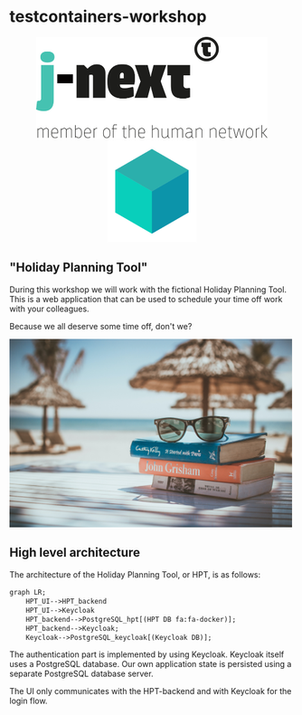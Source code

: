 # testcontainers-workshop

<p align="middle">
    <img src="logo.svg" height="180"/>
    <img src="testcontainers-logo.svg" height="180"/>
</p>    

## "Holiday Planning Tool"

During this workshop we will work with the fictional Holiday Planning Tool.
This is a web application that can be used to schedule your time off work with your colleagues.

Because we all deserve some time off, don't we?

<img src="holiday.jpg" width="500" />

## High level architecture
The architecture of the Holiday Planning Tool, or HPT, is as follows:


```mermaid
graph LR;
    HPT_UI-->HPT_backend
    HPT_UI-->Keycloak
    HPT_backend-->PostgreSQL_hpt[(HPT DB fa:fa-docker)];
    HPT_backend-->Keycloak;
    Keycloak-->PostgreSQL_keycloak[(Keycloak DB)];
```

The authentication part is implemented by using Keycloak. Keycloak itself uses a PostgreSQL database.
Our own application state is persisted using a separate PostgreSQL database server.

The UI only communicates with the HPT-backend and with Keycloak for the login flow.

